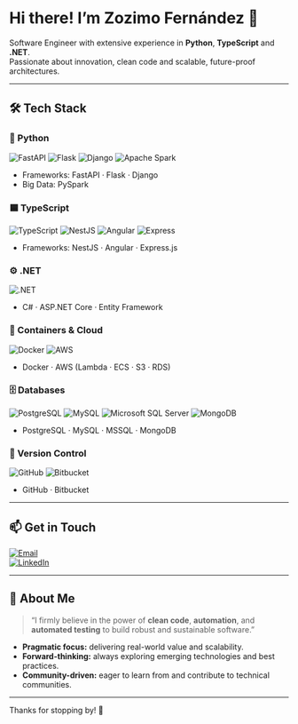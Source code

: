 # Hi there! I’m Zozimo Fernández 👋

Software Engineer with extensive experience in **Python**, **TypeScript** and **.NET**.  
Passionate about innovation, clean code and scalable, future-proof architectures.

---

## 🛠️ Tech Stack

### 🐍 Python
![FastAPI](https://img.shields.io/badge/FastAPI-009688?style=for-the-badge&logo=fastapi)
![Flask](https://img.shields.io/badge/Flask-000000?style=for-the-badge&logo=flask&logoColor=white)
![Django](https://img.shields.io/badge/Django-092E20?style=for-the-badge&logo=django)
![Apache Spark](https://img.shields.io/badge/PySpark-E25A1C?style=for-the-badge&logo=apache-spark)

- Frameworks: FastAPI · Flask · Django  
- Big Data: PySpark  

### 🟦 TypeScript
![TypeScript](https://img.shields.io/badge/TypeScript-3178C6?style=for-the-badge&logo=typescript)
![NestJS](https://img.shields.io/badge/NestJS-E0234E?style=for-the-badge&logo=nestjs)
![Angular](https://img.shields.io/badge/Angular-DD0031?style=for-the-badge&logo=angular)
![Express](https://img.shields.io/badge/Express-000000?style=for-the-badge&logo=express&logoColor=white)

- Frameworks: NestJS · Angular · Express.js  

### ⚙️ .NET
![.NET](https://img.shields.io/badge/.NET-512BD4?style=for-the-badge&logo=dotnet)

- C# · ASP.NET Core · Entity Framework  

### 🐳 Containers & Cloud
![Docker](https://img.shields.io/badge/Docker-2496ED?style=for-the-badge&logo=docker)
![AWS](https://img.shields.io/badge/AWS-232F3E?style=for-the-badge&logo=amazonaws)

- Docker · AWS (Lambda · ECS · S3 · RDS)  

### 🗄️ Databases
![PostgreSQL](https://img.shields.io/badge/PostgreSQL-316192?style=for-the-badge&logo=postgresql)
![MySQL](https://img.shields.io/badge/MySQL-00758F?style=for-the-badge&logo=mysql)
![Microsoft SQL Server](https://img.shields.io/badge/Microsoft_SQL_Server-CC2927?style=for-the-badge&logo=microsoft_sql_server)
![MongoDB](https://img.shields.io/badge/MongoDB-47A248?style=for-the-badge&logo=mongodb)

- PostgreSQL · MySQL · MSSQL · MongoDB  

### 🔧 Version Control
![GitHub](https://img.shields.io/badge/GitHub-181717?style=for-the-badge&logo=github)
![Bitbucket](https://img.shields.io/badge/Bitbucket-0052CC?style=for-the-badge&logo=bitbucket)

- GitHub · Bitbucket  

---

## 📫 Get in Touch

[![Email](https://img.shields.io/badge/Email-D14836?style=for-the-badge&logo=gmail&logoColor=white)](mailto:zozi.fer96@gmail.com)  
[![LinkedIn](https://img.shields.io/badge/LinkedIn-0A66C2?style=for-the-badge&logo=linkedin&logoColor=white)](https://www.linkedin.com/in/zozi/)

---

## 🚀 About Me

> “I firmly believe in the power of **clean code**, **automation**, and **automated testing** to build robust and sustainable software.”

- **Pragmatic focus:** delivering real-world value and scalability.  
- **Forward-thinking:** always exploring emerging technologies and best practices.  
- **Community-driven:** eager to learn from and contribute to technical communities.

---

Thanks for stopping by! 🌟  
